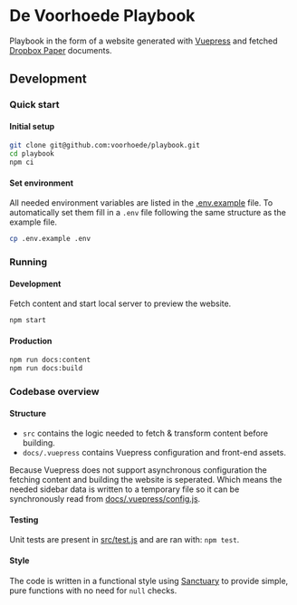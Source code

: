 # De Voorhoede Playbook
Playbook in the form of a website generated with [Vuepress](https://vuepress.vuejs.org/) and fetched [Dropbox Paper](https://www.dropbox.com/paper) documents.

## Development

### Quick start
#### Initial setup
```sh
git clone git@github.com:voorhoede/playbook.git
cd playbook
npm ci
```

#### Set environment
All needed environment variables are listed in the [.env.example](.env.example) file. To automatically set them fill in a `.env` file following the same structure as the example file.
```sh
cp .env.example .env
```

### Running
#### Development
Fetch content and start local server to preview the website.
```sh
npm start
```

#### Production
```sh
npm run docs:content
npm run docs:build
```

### Codebase overview
#### Structure
- `src` contains the logic needed to fetch & transform content before building.
- `docs/.vuepress` contains Vuepress configuration and front-end assets.

Because Vuepress does not support asynchronous configuration the fetching content and building the website is seperated. Which means the needed sidebar data is written to a temporary file so it can be synchronously read from [docs/.vuepress/config.js](docs/.vuepress/config.js).

#### Testing
Unit tests are present in [src/test.js](src/test.js) and are ran with: `npm test`.

#### Style
The code is written in a functional style using [Sanctuary](https://sanctuary.js.org/) to provide simple, pure functions with no need for `null` checks.
